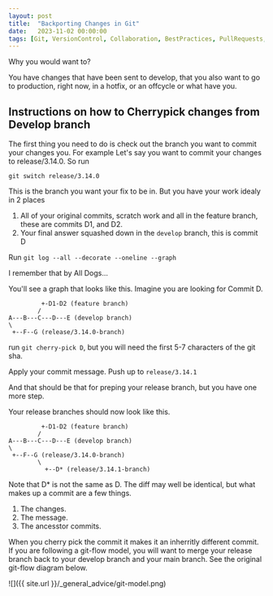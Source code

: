 ```yaml
---
layout: post
title:  "Backporting Changes in Git"
date:   2023-11-02 00:00:00
tags: [Git, VersionControl, Collaboration, BestPractices, PullRequests, CodeMerge, Teamwork, DeveloperTools, SoftwareDevelopment, CodingGuidelines]
---
```


Why you would want to?

You have changes that have been sent to develop, that you also want to go to production, right now, in a hotfix, or an offcycle or what have you.

## Instructions on how to Cherrypick changes from Develop branch

The first thing you need to do is check out the branch you want to commit your changes you. For example Let's say you want to commit your changes to release/3.14.0. So run 

`git switch release/3.14.0`

This is the branch you want your fix to be in.  But you have your work idealy in 2 places

1. All of your original commits, scratch work and all in the feature branch, these are commits D1, and D2.
2. Your final answer squashed down in the `develop` branch, this is commit D

Run `git log --all --decorate --oneline --graph`

I remember that by All Dogs...

You'll see a graph that looks like this. Imagine you are looking for Commit D.
```
         +-D1-D2 (feature branch) 
        / 
A---B---C---D---E (develop branch) 
\ 
 +--F--G (release/3.14.0-branch)
```

run `git cherry-pick D`, but you will need the first 5-7 characters of the git sha.

Apply your commit message.
Push up to `release/3.14.1`

And that should be that for preping your release branch, but you have one more step.

Your release branches should now look like this.
```
         +-D1-D2 (feature branch) 
        / 
A---B---C---D---E (develop branch) 
\ 
 +--F--G (release/3.14.0-branch)
        \ 
          +--D* (release/3.14.1-branch)
```

Note that D* is not the same as D. The diff may well be identical, but what makes up a commit are a few things. 
1. The changes.
2. The message.
3. The ancesstor commits. 

When you cherry pick the commit it makes it an inherritly different commit.  If you are following a git-flow model, you will want to merge your release branch back to your develop branch and your main branch.  See the original git-flow diagram below.

![]({{ site.url }}/_general_advice/git-model.png)
